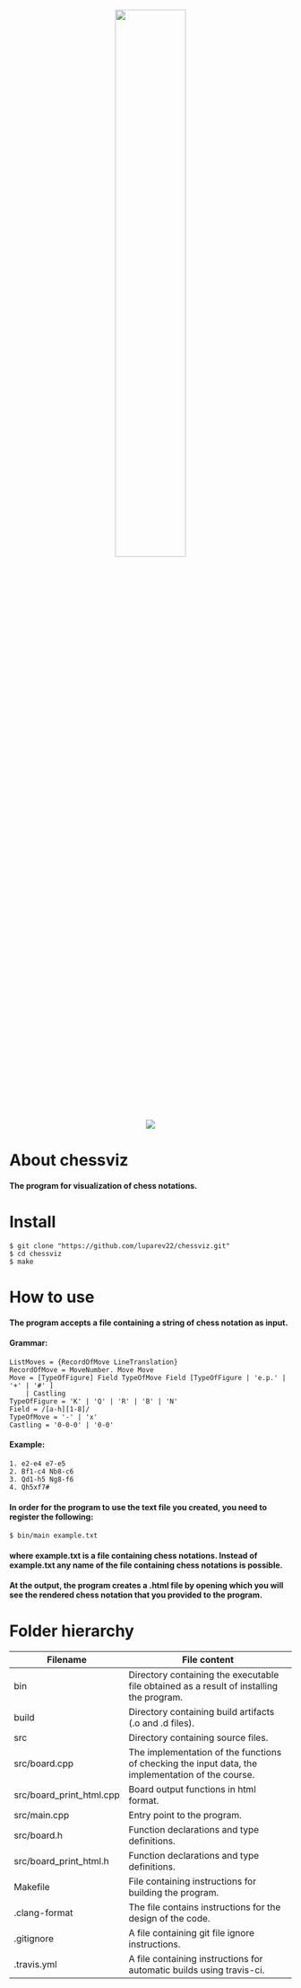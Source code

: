 <p align="center" style="font-size:200%"><img src="https://drive.google.com/uc?export=download&confirm=no_antivirus&id=1ULdyRKnaAoDfw-VbxXqWtyN8HWK187Bg" height="50%" width="50%"></p>
<p align="center"><a href="https://travis-ci.org/luparev22/chessviz"><img src="https://travis-ci.org/luparev22/chessviz.svg?branch=master"></a></p>

# About chessviz

#### The program for visualization of chess notations.

# Install

```
$ git clone "https://github.com/luparev22/chessviz.git"
$ cd chessviz
$ make
```

# How to use

#### The program accepts a file containing a string of chess notation as input.
#### Grammar:
```
ListMoves = {RecordOfMove LineTranslation}
RecordOfMove = MoveNumber. Move Move
Move = [TypeOfFigure] Field TypeOfMove Field [TypeOfFigure | 'e.p.' | '+' | '#' ] 
    | Castling
TypeOfFigure = 'K' | 'Q' | 'R' | 'B' | 'N'
Field = /[a-h][1-8]/
TypeOfMove = '-' | 'x'
Castling = '0-0-0' | '0-0'
```

#### Example:

```
1. e2-e4 e7-e5
2. Bf1-c4 Nb8-c6
3. Qd1-h5 Ng8-f6
4. Qh5xf7#
```

#### In order for the program to use the text file you created, you need to register the following:
```
$ bin/main example.txt
```
#### where example.txt is a file containing chess notations. Instead of example.txt any name of the file containing chess notations is possible.

#### At the output, the program creates a .html file by opening which you will see the rendered chess notation that you provided to the program.

# Folder hierarchy
Filename  | File content
----------------|----------------------
bin|Directory containing the executable file obtained as a result of installing the program.
build|Directory containing build artifacts (.o and .d files).
src|Directory containing source files.
src/board.cpp|The implementation of the functions of checking the input data, the implementation of the course.
src/board_print_html.cpp|Board output functions in html format.
src/main.cpp|Entry point to the program.
src/board.h|Function declarations and type definitions.
src/board_print_html.h|Function declarations and type definitions.
Makefile|File containing instructions for building the program.
.clang-format|The file contains instructions for the design of the code.
.gitignore|A file containing git file ignore instructions.
.travis.yml|A file containing instructions for automatic builds using travis-ci.

